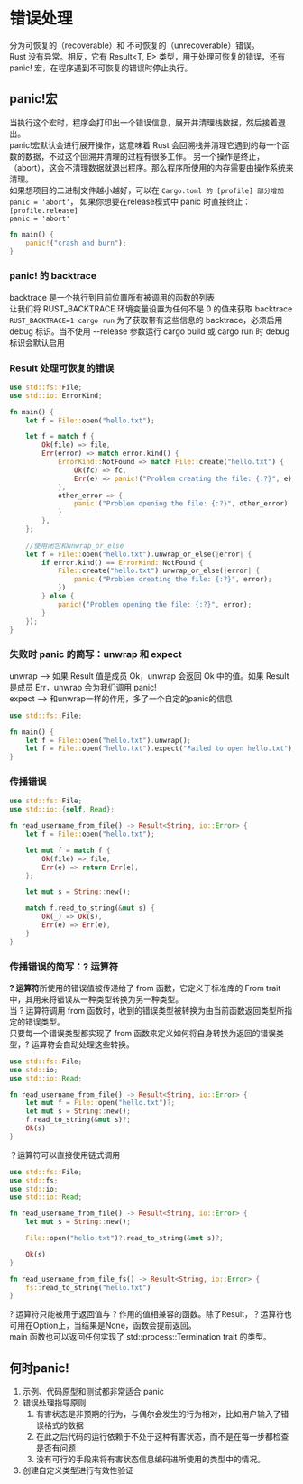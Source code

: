 # 错误处理
分为可恢复的（recoverable）和 不可恢复的（unrecoverable）错误。  
Rust 没有异常。相反，它有 Result<T, E> 类型，用于处理可恢复的错误，还有 panic! 宏，在程序遇到不可恢复的错误时停止执行。  

## panic!宏
当执行这个宏时，程序会打印出一个错误信息，展开并清理栈数据，然后接着退出。  
panic!宏默认会进行展开操作，这意味着 Rust 会回溯栈并清理它遇到的每一个函数的数据，不过这个回溯并清理的过程有很多工作。 
另一个操作是终止，（abort），这会不清理数据就退出程序。那么程序所使用的内存需要由操作系统来清理。  
如果想项目的二进制文件越小越好，可以在 `Cargo.toml 的 [profile] 部分增加 panic = 'abort'`，
如果你想要在release模式中 panic 时直接终止：   
`[profile.release]`  
`panic = 'abort'`  

```rust
fn main() {
    panic!("crash and burn");
}
```
### panic! 的 backtrace
backtrace 是一个执行到目前位置所有被调用的函数的列表  
让我们将 RUST_BACKTRACE 环境变量设置为任何不是 0 的值来获取 backtrace `RUST_BACKTRACE=1 cargo run`
为了获取带有这些信息的 backtrace，必须启用 debug 标识。当不使用 --release 参数运行 cargo build 或 cargo run 时 debug 标识会默认启用  

### Result 处理可恢复的错误
```rust
use std::fs::File;
use std::io::ErrorKind;

fn main() {
    let f = File::open("hello.txt");

    let f = match f {
        Ok(file) => file,
        Err(error) => match error.kind() {
            ErrorKind::NotFound => match File::create("hello.txt") {
                Ok(fc) => fc,
                Err(e) => panic!("Problem creating the file: {:?}", e),
            },
            other_error => {
                panic!("Problem opening the file: {:?}", other_error)
            }
        },
    };
    
    //使用闭包和unwrap_or_else
    let f = File::open("hello.txt").unwrap_or_else(|error| {
        if error.kind() == ErrorKind::NotFound {
            File::create("hello.txt").unwrap_or_else(|error| {
                panic!("Problem creating the file: {:?}", error);
            })
        } else {
            panic!("Problem opening the file: {:?}", error);
        }
    });
}
```

### 失败时 panic 的简写：unwrap 和 expect
unwrap --> 如果 Result 值是成员 Ok，unwrap 会返回 Ok 中的值。如果 Result 是成员 Err，unwrap 会为我们调用 panic!  
expect --> 和unwrap一样的作用，多了一个自定的panic的信息  
```rust
use std::fs::File;

fn main() {
    let f = File::open("hello.txt").unwrap();
    let f = File::open("hello.txt").expect("Failed to open hello.txt");
}

```
### 传播错误
```rust
use std::fs::File;
use std::io::{self, Read};

fn read_username_from_file() -> Result<String, io::Error> {
    let f = File::open("hello.txt");

    let mut f = match f {
        Ok(file) => file,
        Err(e) => return Err(e),
    };

    let mut s = String::new();

    match f.read_to_string(&mut s) {
        Ok(_) => Ok(s),
        Err(e) => Err(e),
    }
}
```

### 传播错误的简写：? 运算符
**? 运算符**所使用的错误值被传递给了 from 函数，它定义于标准库的 From trait 中，其用来将错误从一种类型转换为另一种类型。  
当 ? 运算符调用 from 函数时，收到的错误类型被转换为由当前函数返回类型所指定的错误类型。  
只要每一个错误类型都实现了 from 函数来定义如何将自身转换为返回的错误类型，? 运算符会自动处理这些转换。  
```rust
use std::fs::File;
use std::io;
use std::io::Read;

fn read_username_from_file() -> Result<String, io::Error> {
    let mut f = File::open("hello.txt")?;
    let mut s = String::new();
    f.read_to_string(&mut s)?;
    Ok(s)
}
```
？运算符可以直接使用链式调用  
```rust
use std::fs::File;
use std::fs;
use std::io;
use std::io::Read;

fn read_username_from_file() -> Result<String, io::Error> {
    let mut s = String::new();

    File::open("hello.txt")?.read_to_string(&mut s)?;

    Ok(s)
}

fn read_username_from_file_fs() -> Result<String, io::Error> {
    fs::read_to_string("hello.txt")
}
```
? 运算符只能被用于返回值与 ? 作用的值相兼容的函数。除了Result，？运算符也可用在Option<T>上，当结果是None，函数会提前返回。  
main 函数也可以返回任何实现了 std::process::Termination trait 的类型。  

## 何时panic!
1. 示例、代码原型和测试都非常适合 panic
2. 错误处理指导原则
   1. 有害状态是非预期的行为，与偶尔会发生的行为相对，比如用户输入了错误格式的数据
   2. 在此之后代码的运行依赖于不处于这种有害状态，而不是在每一步都检查是否有问题
   3. 没有可行的手段来将有害状态信息编码进所使用的类型中的情况。
3. 创建自定义类型进行有效性验证  